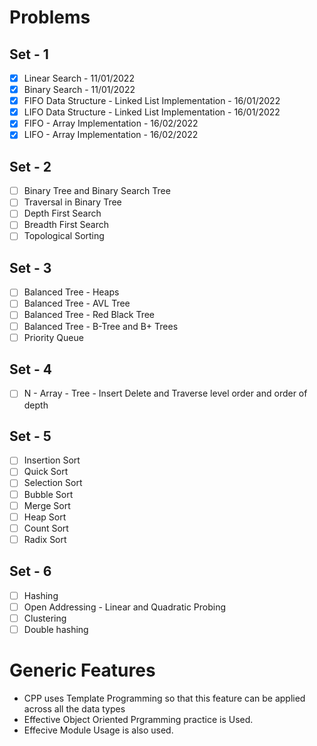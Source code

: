 # Problems

## Set - 1

- [x] Linear Search - 11/01/2022
- [x] Binary Search - 11/01/2022
- [x] FIFO Data Structure - Linked List Implementation - 16/01/2022
- [x] LIFO Data Structure - Linked List Implementation - 16/01/2022
- [x] FIFO - Array Implementation - 16/02/2022
- [x] LIFO - Array Implementation - 16/02/2022

## Set - 2

- [ ] Binary Tree and Binary Search Tree
- [ ] Traversal in Binary Tree
- [ ] Depth First Search
- [ ] Breadth First Search
- [ ] Topological Sorting

## Set - 3

- [ ] Balanced Tree - Heaps
- [ ] Balanced Tree - AVL Tree
- [ ] Balanced Tree - Red Black Tree
- [ ] Balanced Tree - B-Tree and B+ Trees
- [ ] Priority Queue

## Set - 4

- [ ] N - Array - Tree - Insert Delete and Traverse level order and order of depth

## Set - 5

- [ ] Insertion Sort
- [ ] Quick Sort
- [ ] Selection Sort
- [ ] Bubble Sort
- [ ] Merge Sort
- [ ] Heap Sort
- [ ] Count Sort
- [ ] Radix Sort

## Set - 6

- [ ] Hashing
- [ ] Open Addressing - Linear and Quadratic Probing
- [ ] Clustering
- [ ] Double hashing

# Generic Features

- CPP uses Template Programming so that this feature can be applied across all the data types
- Effective Object Oriented Prgramming practice is Used.
- Effecive Module Usage is also used.
